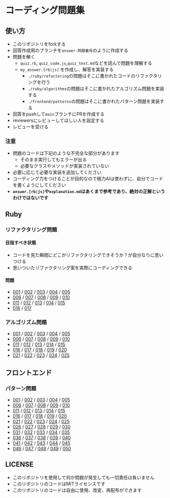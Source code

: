 # コーディング問題集

## 使い方
- このリポジトリをforkする
- 回答作成用のブランチを`answer-問題番号`のように作成する
- 問題を解く
  - `quiz.rb`, `quiz_code.js`,`quiz_text.md`などを読んで問題を理解する
  - `my_answer.[rb|js]` を作成し、解答を実装する
    - `./ruby/refactoring`の問題はそこに書かれたコードのリファクタリングを行う
    - `./ruby/algorithms`の問題はそこに書かれたアルゴリズム問題を実装する
    - `./frontend/patterns`の問題はそこに書かれたパターン問題を実装する
- 回答をpushして`main`ブランチにPRを作成する
- reviewersにレビューしてほしい人を設定する
- レビューを受ける

### 注意
- 問題のコードは下記のような不完全な部分があります
  - そのまま実行してもエラーが出る
  - 必要なクラスやメソッドが実装されていない
- 必要に応じて必要な実装を追加してください
- コーディング力をつけることが目的なので極力AIは使わずに、自分でコードを書くようにしてください
- **`answer.[rb|js]`や`explanation.md`はあくまで参考であり、絶対の正解というわけではないです**

## Ruby

### リファクタリング問題
#### 目指すべき状態
- コードを見た瞬間にどこがリファクタリングできそうか？が自分なりに思いつける
- 思いついたリファクタリング案を実際にコーディングできる

#### 問題
- [001](./ruby/refactoring/001/quiz.rb) / [002](./ruby/refactoring/002/quiz.rb) / [003](./ruby/refactoring/003/quiz.rb) / [004](./ruby/refactoring/004/quiz.rb) / [005](./ruby/refactoring/005/quiz.rb)
- [006](./ruby/refactoring/006/quiz.rb) / [007](./ruby/refactoring/007/quiz.rb) / [008](./ruby/refactoring/008/quiz.rb) / [009](./ruby/refactoring/009/quiz.rb) / [010](./ruby/refactoring/010/quiz.rb)
- [011](./ruby/refactoring/011/quiz.rb) / [012](./ruby/refactoring/012/quiz.rb) / [013](./ruby/refactoring/013/quiz.rb) / [014](./ruby/refactoring/014/quiz.rb) / [015](./ruby/refactoring/015/quiz.rb)
- [016](./ruby/refactoring/016/quiz.rb) / [017](./ruby/refactoring/017/quiz.rb)

### アルゴリズム問題
- [001](./ruby/algorithms/001/quiz.rb) / [002](./ruby/algorithms/002/quiz.rb) / [003](./ruby/algorithms/003/quiz.rb) / [004](./ruby/algorithms/004/quiz.rb) / [005](./ruby/algorithms/005/quiz.rb)
- [006](./ruby/algorithms/006/quiz.rb) / [007](./ruby/algorithms/007/quiz.rb) / [008](./ruby/algorithms/008/quiz.rb) / [009](./ruby/algorithms/009/quiz.rb) / [010](./ruby/algorithms/010/quiz.rb)
- [011](./ruby/algorithms/011/quiz.rb) / [012](./ruby/algorithms/012/quiz.rb) / [013](./ruby/algorithms/013/quiz.rb) / [014](./ruby/algorithms/014/quiz.rb) / [015](./ruby/algorithms/015/quiz.rb)
- [016](./ruby/algorithms/016/quiz.rb) / [017](./ruby/algorithms/017/quiz.rb) / [018](./ruby/algorithms/018/quiz.rb) / [019](./ruby/algorithms/019/quiz.rb) / [020](./ruby/algorithms/020/quiz.rb)
- [021](./ruby/algorithms/021/quiz.rb) / [022](./ruby/algorithms/022/quiz.rb) / [023](./ruby/algorithms/023/quiz.rb) / [024](./ruby/algorithms/024/quiz.rb) / [025](./ruby/algorithms/025/quiz.rb)

## フロントエンド

### パターン問題
- [001](./frontend/patterns/001/quiz_text.md) / [002](./frontend/patterns/002/quiz_text.md) / [003](./frontend/patterns/003/quiz_text.md) / [004](./frontend/patterns/004/quiz_text.md) / [005](./frontend/patterns/005/quiz_text.md)
- [006](./frontend/patterns/006/quiz_text.md) / [007](./frontend/patterns/007/quiz_text.md) / [008](./frontend/patterns/008/quiz_text.md) / [009](./frontend/patterns/009/quiz_text.md) / [010](./frontend/patterns/010/quiz_text.md)
- [011](./frontend/patterns/011/quiz_text.md) / [012](./frontend/patterns/012/quiz_text.md) / [013](./frontend/patterns/013/quiz_text.md) / [014](./frontend/patterns/014/quiz_text.md) / [015](./frontend/patterns/015/quiz_text.md)
- [016](./frontend/patterns/016/quiz_text.md) / [017](./frontend/patterns/017/quiz_text.md) / [018](./frontend/patterns/018/quiz_text.md) / [019](./frontend/patterns/019/quiz_text.md) / [020](./frontend/patterns/020/quiz_text.md)
- [021](./frontend/patterns/021/quiz_text.md) / [022](./frontend/patterns/022/quiz_text.md) / [023](./frontend/patterns/023/quiz_text.md) / [024](./frontend/patterns/024/quiz_text.md) / [025](./frontend/patterns/025/quiz_text.md)
- [026](./frontend/patterns/026/quiz_text.md) / [027](./frontend/patterns/027/quiz_text.md) / [028](./frontend/patterns/028/quiz_text.md) / [029](./frontend/patterns/029/quiz_text.md) / [030](./frontend/patterns/030/quiz_text.md)
- [031](./frontend/patterns/031/quiz_text.md) / [032](./frontend/patterns/032/quiz_text.md) / [033](./frontend/patterns/033/quiz_text.md) / [034](./frontend/patterns/034/quiz_text.md) / [035](./frontend/patterns/035/quiz_text.md)
- [036](./frontend/patterns/036/quiz_text.md) / [037](./frontend/patterns/037/quiz_text.md) / [038](./frontend/patterns/038/quiz_text.md) / [039](./frontend/patterns/039/quiz_text.md) / [040](./frontend/patterns/040/quiz_text.md)
- [041](./frontend/patterns/041/quiz_text.md) / [042](./frontend/patterns/042/quiz_text.md) / [043](./frontend/patterns/043/quiz_text.md) / [044](./frontend/patterns/044/quiz_text.md) / [045](./frontend/patterns/045/quiz_text.md)
- [046](./frontend/patterns/046/quiz_text.md) / [047](./frontend/patterns/047/quiz_text.md) / [048](./frontend/patterns/048/quiz_text.md) / [049](./frontend/patterns/049/quiz_text.md) / [050](./frontend/patterns/050/quiz_text.md)

## LICENSE

- このリポジトリを使用して何か問題が発生しても一切責任は負いません
- このリポジトリのコードはMITライセンスです
- このリポジトリのコードは自由に使用、改変、再配布ができます
